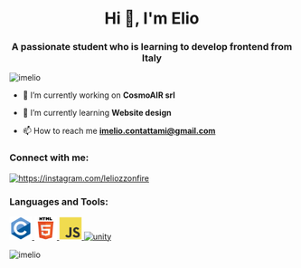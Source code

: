 <h1 align="center">Hi 👋, I'm Elio</h1>
<h3 align="center">A passionate student who is learning to develop frontend from Italy</h3>

<p align="left"> <img src="https://komarev.com/ghpvc/?username=imelio&label=Profile%20views&color=0e75b6&style=flat" alt="imelio" /> </p>

- 🔭 I’m currently working on **CosmoAIR srl**

- 🌱 I’m currently learning **Website design**

- 📫 How to reach me **imelio.contattami@gmail.com**

<h3 align="left">Connect with me:</h3>
<p align="left">
<a href="https://instagram.com/https://instagram.com/leliozzonfire" target="blank"><img align="center" src="https://raw.githubusercontent.com/rahuldkjain/github-profile-readme-generator/master/src/images/icons/Social/instagram.svg" alt="https://instagram.com/leliozzonfire" height="30" width="40" /></a>
</p>

<h3 align="left">Languages and Tools:</h3>
<p align="left"> <a href="https://www.cprogramming.com/" target="_blank" rel="noreferrer"> <img src="https://raw.githubusercontent.com/devicons/devicon/master/icons/c/c-original.svg" alt="c" width="40" height="40"/> </a> <a href="https://www.w3.org/html/" target="_blank" rel="noreferrer"> <img src="https://raw.githubusercontent.com/devicons/devicon/master/icons/html5/html5-original-wordmark.svg" alt="html5" width="40" height="40"/> </a> <a href="https://developer.mozilla.org/en-US/docs/Web/JavaScript" target="_blank" rel="noreferrer"> <img src="https://raw.githubusercontent.com/devicons/devicon/master/icons/javascript/javascript-original.svg" alt="javascript" width="40" height="40"/> </a> <a href="https://unity.com/" target="_blank" rel="noreferrer"> <img src="https://www.vectorlogo.zone/logos/unity3d/unity3d-icon.svg" alt="unity" width="40" height="40"/> </a> </p>

<p><img align="center" src="https://github-readme-stats.vercel.app/api/top-langs?username=imelio&show_icons=true&locale=en&layout=compact" alt="imelio" /></p>

